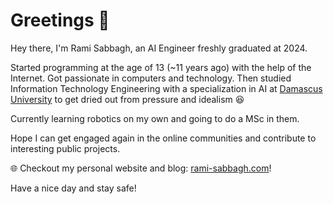 
# Greetings 👋

Hey there, I'm Rami Sabbagh, an AI Engineer freshly graduated at 2024.

Started programming at the age of 13 (~11 years ago) with the help of the Internet. Got passionate in computers and technology. Then studied Information Technology Engineering with a specialization in AI at [Damascus University](https://en.wikipedia.org/wiki/Damascus_University) to get dried out from pressure and idealism 😆

Currently learning robotics on my own and going to do a MSc in them.

Hope I can get engaged again in the online communities and contribute to interesting public projects.

🌐 Checkout my personal website and blog:  [rami-sabbagh.com](https://rami-sabbagh.com/)!

Have a nice day and stay safe!

